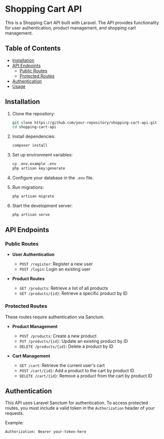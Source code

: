 # Shopping Cart API

This is a Shopping Cart API built with Laravel. The API provides functionality for user authentication, product management, and shopping cart management.

## Table of Contents

-   [Installation](#installation)
-   [API Endpoints](#api-endpoints)
    -   [Public Routes](#public-routes)
    -   [Protected Routes](#protected-routes)
-   [Authentication](#authentication)
-   [Usage](#usage)

## Installation

1. Clone the repository:

    ```sh
    git clone https://github.com/your-repository/shopping-cart-api.git
    cd shopping-cart-api
    ```

2. Install dependencies:

    ```sh
    composer install
    ```

3. Set up environment variables:

    ```sh
    cp .env.example .env
    php artisan key:generate
    ```

4. Configure your database in the `.env` file.

5. Run migrations:

    ```sh
    php artisan migrate
    ```

6. Start the development server:
    ```sh
    php artisan serve
    ```

## API Endpoints

### Public Routes

-   **User Authentication**

    -   `POST /register`: Register a new user
    -   `POST /login`: Login an existing user

-   **Product Routes**
    -   `GET /products`: Retrieve a list of all products
    -   `GET /products/{id}`: Retrieve a specific product by ID

### Protected Routes

These routes require authentication via Sanctum.

-   **Product Management**

    -   `POST /products`: Create a new product
    -   `PUT /products/{id}`: Update an existing product by ID
    -   `DELETE /products/{id}`: Delete a product by ID

-   **Cart Management**
    -   `GET /cart`: Retrieve the current user's cart
    -   `POST /cart/{id}`: Add a product to the cart by product ID
    -   `DELETE /cart/{id}`: Remove a product from the cart by product ID

## Authentication

This API uses Laravel Sanctum for authentication. To access protected routes, you must include a valid token in the `Authorization` header of your requests.

Example:

```http
Authorization: Bearer your-token-here
```
